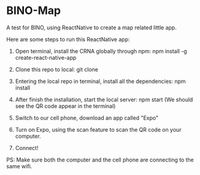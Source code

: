 # BINO-Map
A test for BINO, using ReactNative to create a map related little app.

Here are some steps to run this ReactNative app:

1. Open terminal, install the CRNA globally through npm:
   npm install -g create-react-native-app
   
2. Clone this repo to local:
   git clone <url>
   
3. Entering the local repo in terminal, install all the dependencies:
   npm install
   
4. After finish the installation, start the local server:
   npm start
   (We should see the QR code appear in the terminal)
     
5. Switch to our cell phone, download an app called "Expo"

6. Turn on Expo, using the scan feature to scan the QR code on your computer.

7. Connect!

PS: Make sure both the computer and the cell phone are connecting to the same wifi.
